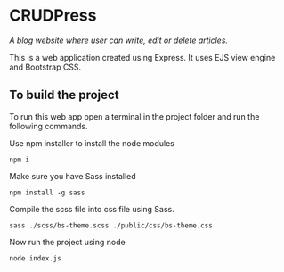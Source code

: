 # CRUDPress

_A blog website where user can write, edit or delete articles._

This is a web application created using Express.
It uses EJS view engine and Bootstrap CSS.

## To build the project

To run this web app open a terminal in the project folder and run the following commands.

Use npm installer to install the node modules

```
npm i
```

Make sure you have Sass installed

```
npm install -g sass
```

Compile the scss file into css file using Sass.

```
sass ./scss/bs-theme.scss ./public/css/bs-theme.css
```

Now run the project using node

```
node index.js
```